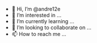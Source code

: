 - 👋 Hi, I’m @andre12e
- 👀 I’m interested in ...
- 🌱 I’m currently learning ...
- 💞️ I’m looking to collaborate on ...
- 📫 How to reach me ...

<!---
andre12e/andre12e is a ✨ special ✨ repository because its `README.md` (this file) appears on your GitHub profile.
You can click the Preview link to take a look at your changes.
--->
